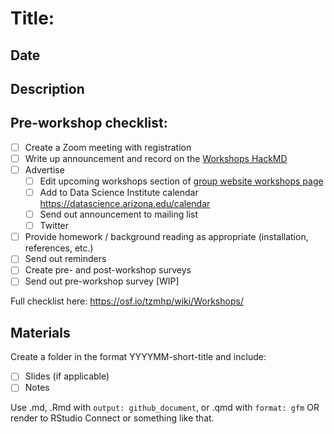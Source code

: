 # Title: 

## Date

## Description
<!-- Workshop description that you'll use in advertisements -->

## Pre-workshop checklist:

-   [ ] Create a Zoom meeting with registration
-   [ ] Write up announcement and record on the [Workshops HackMD](https://hackmd.io/-hSaZbuzQI-gAPP3pASvRw)
-   [ ] Advertise
    -   [ ] Edit upcoming workshops section of [group website workshops page](https://datascience.cals.arizona.edu/workshops)
    -   [ ] Add to Data Science Institute calendar <https://datascience.arizona.edu/calendar>
    -   [ ] Send out announcement to mailing list
    -   [ ] Twitter
-   [ ] Provide homework / background reading as appropriate (installation, references, etc.)
-   [ ] Send out reminders
-   [ ] Create pre- and post-workshop surveys
-   [ ] Send out pre-workshop survey [WIP]

Full checklist here: https://osf.io/tzmhp/wiki/Workshops/

## Materials

Create a folder in the format YYYYMM-short-title and include:

- [ ] Slides (if applicable)
- [ ] Notes

Use .md, .Rmd with `output: github_document`, or .qmd with `format: gfm` OR render to RStudio Connect or something like that.

